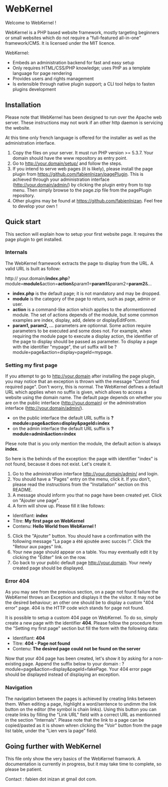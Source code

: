 WebKernel
=========

Welcome to WebKernel !

WebKernel is a PHP based website framework, mostly targeting beginners or small websites which do not require a "full-featured all-in-one" framework/CMS. It is licensed under the MIT licence.

WebKernel:
  * Embeds an administration backend for fast and easy setup
  * Only requires HTML/CSS/PHP knowledge; uses PHP as a template language for page rendering
  * Provides users and rights management
  * Is extensible through native plugin support; a CLI tool helps to fasten plugins development
  
Installation
------------

Please note that WebKernel has been designed to run over the Apache web server. These instructions may not work if an other http daemon is servicing the website.

At this time only french language is offered for the installer as well as the administration interface.

1. Copy the files on your server. It must run PHP version >= 5.3.7. Your domain should have the www repository as entry point.
2. Go to http://your.domain/setup/ and follow the steps.
3. If you intend to serve web pages (it is likely), please install the page plugin from https://github.com/fabienInizan/pagePlugin. This is achieved through your administration interface (http://your.domain/admin/) by clicking the plugin entry from to top menu. Then simply browse to the page.zip file from the pagePlugin repository.
4. Other plugins may be found at https://github.com/fabienInizan. Feel free to develop your own !
  
Quick start
-----------

This section will explain how to setup your first website page. It requires the page plugin to get installed.

### Internals

The WebKernel framework extracts the page to display from the URL. A valid URL is built as follow:

http:// your.domain/**index.php**?module=**module**&action=**action**&param1=**param1**&param2=**param2**&...

  * **index.php** is the default page; it is not mandatory and may be dropped.
  * **module** is the category of the page to return, such as page, admin or user.
  * **action** is a command-like action which applies to the aformentionned module. The set of actions depends of the module, but some common examples are index, display, add, delete or displayEditForm.
  * **param1, param2, ...** parameters are optionnal. Some action require parameters to be executed and some does not. For example, when requiring the module page to execute a display action, the identifier of the page to display should be passed as parameter. To display a page with the identifier "mypage", the url suffix will be ?module=page&action=display=pageId=mypage.
  
### Setting my first page

If you attempt to go to http://your.domain after installing the page plugin, you may notice that an exception is thrown with the message "Cannot find required page". Don't worry, this is normal.
The WebKernel defines a default URL which applies when no suffix is given, which allows to access a website using the domain name. The default page depends on whether you are on the public interface (http://your.domain) or the administration interface (http://your.domain/admin/).
  * on the public interface the default URL suffix is **?module=page&action=display&pageId=index**
  * on the admin interface the default URL suffix is **?module=admin&action=index**
  
Plese note that is you only mention the module, the default action is always **index**.
  
So here is the behinds of the exception: the page with identifier "index" is not found, because it does not exist. Let's create it.
1. Go to the administration interface http://your.domain/admin/ and login.
2. You should have a "Pages" entry on the menu, click it. If you don't, please read the instructions from the "Installation" section on this README.
3. A message should inform you that no page have been created yet. Click on "Ajouter une page".
4. A form will show up. Please fill it like follows:
  * Identifiant: **index**
  * Titre: **My first page on WebKernel**
  * Contenu: **Hello World from WebKernel !**
5. Click the "Ajouter" button. You should have a confirmation with the following message "La page a été ajoutée avec succès !". Click the "Retour aux pages" link.
6. Your new page should appear on a table. You may eventually edit it by clicking the "Editer" link on the row.
7. Go back to your public default page http://your.domain. Your newly created page should be displayed.
  
### Error 404

As you may see from the previous section, on a page not found failure the WebKernel throws an Exception and displays it the the visitor. It may not be the desired behaviour; an other one should be to display a custom "404 error" page. 404 is the HTTP code wich stands for page not found.

It is possible to setup a custom 404 page on WebKernel. To do so, simply create a new page with the identifier **404**. Please follow the procedure from the "Setting my first page" section but fill the form with the following data:

  * Identifiant: **404**
  * Titre: **404 - Page not found**
  * Contenu: **The desired page could not be found on the server**
  
Now that your 404 page has been created, let's show it by asking for a non-existing page. Append the suffix below to your domain :
?module=page&action=display&pageId=fakePage. Your 404 error page should be displayed instead of displaying an exception.

### Navigation

The navigation between the pages is achieved by creating links between them. When editing a page, highlight a word/sentence to undimm the link button on the editor (the symbol is chain links). Using this button you can create links by filling the "Link URL" field with a correct URL as mentionned in the section "Internals". Please note that the link to a page can be copied/pasted as it is shown whren clicking the "Voir" button from the page list table, under the "Lien vers la page" field.

Going further with WebKernel
----------------------------

This file only show the very basics of the WebKernel framwork. A documentation is currently in progress, but it may take time to complete, so please be patient.

Contact : fabien dot inizan at gmail dot com.
